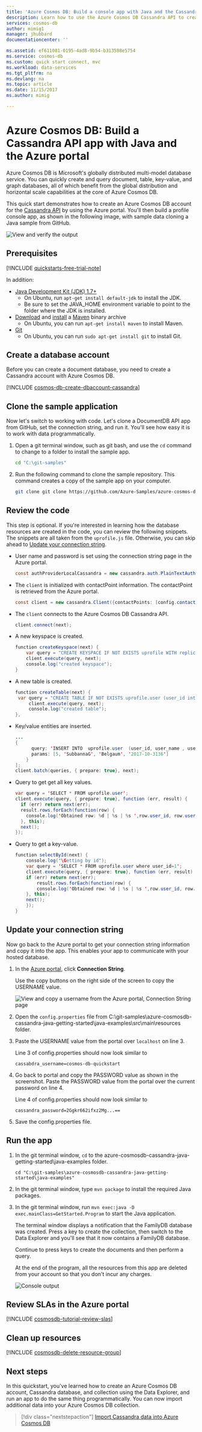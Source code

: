 ```yaml
---
title: 'Azure Cosmos DB: Build a console app with Java and the Cassandra API | Microsoft Docs'
description: Learn how to use the Azure Cosmos DB Cassandra API to create a get started application with the Azure portal and Java 
services: cosmos-db
author: mimig1
manager: jhubbard
documentationcenter: ''

ms.assetid: ef611081-0195-4ad8-9b54-b313588e5754
ms.service: cosmos-db
ms.custom: quick start connect, mvc
ms.workload: data-services
ms.tgt_pltfrm: na
ms.devlang: na
ms.topic: article
ms.date: 11/15/2017
ms.author: mimig

---
```


# Azure Cosmos DB: Build a Cassandra API app with Java and the Azure portal

Azure Cosmos DB is Microsoft's globally distributed multi-model database service. You can quickly create and query document, table, key-value, and graph databases, all of which benefit from the global distribution and horizontal scale capabilities at the core of Azure Cosmos DB. 

This quick start demonstrates how to create an Azure Cosmos DB account for the [Cassandra API](cassandra-introduction.md) by using the Azure portal. You'll then build a profile console app, as shown in the following image, with sample data cloning a Java sample from GitHub.  

![View and verify the output](./media/create-cassandra-java/output.png)  

## Prerequisites

[!INCLUDE [quickstarts-free-trial-note](../../includes/quickstarts-free-trial-note.md)] 

In addition: 

* [Java Development Kit (JDK) 1.7+](http://www.oracle.com/technetwork/java/javase/downloads/jdk8-downloads-2133151.html)
    * On Ubuntu, run `apt-get install default-jdk` to install the JDK.
    * Be sure to set the JAVA_HOME environment variable to point to the folder where the JDK is installed.
* [Download](http://maven.apache.org/download.cgi) and [install](http://maven.apache.org/install.html) a [Maven](http://maven.apache.org/) binary archive
    * On Ubuntu, you can run `apt-get install maven` to install Maven.
* [Git](https://www.git-scm.com/)
    * On Ubuntu, you can run `sudo apt-get install git` to install Git.

## Create a database account

Before you can create a document database, you need to create a Cassandra account with Azure Cosmos DB.

[!INCLUDE [cosmos-db-create-dbaccount-cassandra](../../includes/cosmos-db-create-dbaccount-cassandra.md)]

## Clone the sample application

Now let's switch to working with code. Let's clone a DocumentDB API app from GitHub, set the connection string, and run it. You'll see how easy it is to work with data programmatically. 

1. Open a git terminal window, such as git bash, and use the `cd` command to change to a folder to install the sample app. 

    ```bash
    cd "C:\git-samples"
    ```

2. Run the following command to clone the sample repository. This command creates a copy of the sample app on your computer.

    ```bash
    git clone git clone https://github.com/Azure-Samples/azure-cosmos-db-cassandra-java-getting-started.git
    ```

## Review the code

This step is optional. If you're interested in learning how the database resources are created in the code, you can review the following snippets. The snippets are all taken from the `uprofile.js` file. Otherwise, you can skip ahead to [Update your connection string](#update-your-connection-string). 

* User name and password is set using the connection string page in the Azure portal.  

   ```java
   const authProviderLocalCassandra = new cassandra.auth.PlainTextAuthProvider(config.username, config.password);
   ```

* The `client` is initialized with contactPoint information. The contactPoint is retrieved from the Azure portal.

    ```java
   const client = new cassandra.Client({contactPoints: [config.contactPoint], authProvider: authProviderLocalCassandra});
    ```

* The `client` connects to the Azure Cosmos DB Cassandra API.

    ```java
    client.connect(next);
    ```

* A new keyspace is created.

    ```java
    function createKeyspace(next) {
    	var query = "CREATE KEYSPACE IF NOT EXISTS uprofile WITH replication = {'class': 'SimpleStrategy', 'replication_factor': '3' } ";
    	client.execute(query, next);
    	console.log("created keyspace");    
  }
    ```

* A new table is created.

   ```java
   function createTable(next) {
   	var query = "CREATE TABLE IF NOT EXISTS uprofile.user (user_id int PRIMARY KEY, user_name text, user_bcity text)";
    	client.execute(query, next);
    	console.log("created table");
   },
   ```

* Key/value entities are inserted.

    ```java
    ...
    {
          query: 'INSERT INTO  uprofile.user  (user_id, user_name , user_bcity) VALUES (?,?,?)',
          params: [5, 'SubbannaG', 'Belgaum', '2017-10-3136']
        }
    ];
    client.batch(queries, { prepare: true}, next);
    ```

* Query to get get all key values.

    ```java
   var query = 'SELECT * FROM uprofile.user';
    client.execute(query, { prepare: true}, function (err, result) {
      if (err) return next(err);
      result.rows.forEach(function(row) {
        console.log('Obtained row: %d | %s | %s ',row.user_id, row.user_name, row.user_bcity);
      }, this);
      next();
    });
    ```  
    
 * Query to get a key-value.

    ```java
    function selectById(next) {
    	console.log("\Getting by id");
    	var query = 'SELECT * FROM uprofile.user where user_id=1';
    	client.execute(query, { prepare: true}, function (err, result) {
      	if (err) return next(err);
      		result.rows.forEach(function(row) {
        	console.log('Obtained row: %d | %s | %s ',row.user_id, row.user_name, row.user_bcity);
      	}, this);
      	next();
    	});
    }
    ```  

## Update your connection string

Now go back to the Azure portal to get your connection string information and copy it into the app. This enables your app to communicate with your hosted database.

1. In the [Azure portal](http://portal.azure.com/), click **Connection String**. 

    Use the copy buttons on the right side of the screen to copy the USERNAME value.

    ![View and copy a username from the Azure portal, Connection String page](./media/create-cassandra-java/keys.png)

2. Open the `config.properties` file from C:\git-samples\azure-cosmosdb-cassandra-java-getting-started\java-examples\src\main\resources folder. 

3. Paste the USERNAME value from the portal over `localhost` on line 3.

    Line 3 of config.properties should now look similar to 

    `cassabdra_username=cosmos-db-quickstart`

4. Go back to portal and copy the PASSWORD value as shown in the screenshot. Paste the PASSWORD value from the portal over the current password on line 4.

    Line 4 of config.properties should now look similar to 

    `cassandra_password=2Ggkr662ifxz2Mg...==`

5. Save the config.properties file.

## Run the app

1. In the git terminal window, `cd` to the azure-cosmosdb-cassandra-java-getting-started\java-examples folder.

    ```git
    cd "C:\git-samples\azure-cosmosdb-cassandra-java-getting-started\java-examples"
    ```

2. In the git terminal window, type `mvn package` to install the required Java packages.

3. In the git terminal window, run `mvn exec:java -D exec.mainClass=GetStarted.Program` to start the Java application.

    The terminal window displays a notification that the FamilyDB database was created. Press a key to create the collection, then switch to the Data Explorer and you'll see that it now contains a FamilyDB database.
    
    Continue to press keys to create the documents and then perform a query.
    
    At the end of the program, all the resources from this app are deleted from your account so that you don't incur any charges. 

    ![Console output](./media/create-cassandra-java/output.png)


## Review SLAs in the Azure portal

[!INCLUDE [cosmosdb-tutorial-review-slas](../../includes/cosmos-db-tutorial-review-slas.md)]

## Clean up resources

[!INCLUDE [cosmosdb-delete-resource-group](../../includes/cosmos-db-delete-resource-group.md)]

## Next steps

In this quickstart, you've learned how to create an Azure Cosmos DB account, Cassandra database, and collection using the Data Explorer, and run an app to do the same thing programmatically. You can now import additional data into your Azure Cosmos DB collection. 

> [!div class="nextstepaction"]
> [Import Cassandra data into Azure Cosmos DB](cassandra-import-data.md)
